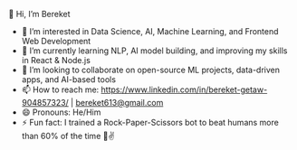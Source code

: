 👋 Hi, I’m Bereket

- 👀 I’m interested in Data Science, AI, Machine Learning, and Frontend Web Development  
- 🌱 I’m currently learning NLP, AI model building, and improving my skills in React & Node.js  
- 💞️ I’m looking to collaborate on open-source ML projects, data-driven apps, and AI-based tools  
- 📫 How to reach me: https://www.linkedin.com/in/bereket-getaw-904857323/ | bereket613@gmail.com  
- 😄 Pronouns: He/Him  
- ⚡ Fun fact: I trained a Rock-Paper-Scissors bot to beat humans more than 60% of the time 🤖✌️
